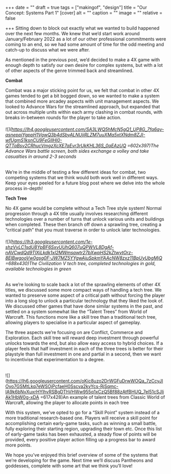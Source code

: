+++
date = ""
draft = true
tags = ["makingof", "design"]
title = "Our Concept: Systems Part 1"
[cover]
alt = ""
caption = ""
image = ""
relative = false

+++
Sitting down to block out exactly what we wanted to build happened over the next few months. We knew that we’d start work around January/February 2022 as a lot of our other professional commitments were coming to an end, so we had some amount of time for the odd meeting and catch-up to discuss what we were after.

As mentioned in the previous post, we’d decided to make a 4X game with enough depth to satisfy our own desire for complex systems, but with a lot of other aspects of the genre trimmed back and streamlined.

**Combat**

Combat was a major sticking point for us, we felt that combat in other 4X games tended to get a bit bogged down, so we wanted to make a system that combined more arcadey aspects with unit management aspects. We looked to Advance Wars for the streamlined approach, but expanded that out across multiple units within each army clashing in combat rounds, with breaks in-between rounds for the player to take action.

###### ![](https://lh4.googleusercontent.com/SA3LWQ5hMcN5gQ1_UP8G_7fq6qv-qsneppiYgppH1VgwQ3b4dSbyALNUjiRLZM7uuXMa5xtXNdm8ZJI-wfUgmS1ksnCU9FeGIlHl0-QTTqBsv2CRhucVmgzXcXE7aEvr3rUkKHL36S_0qEAzUQ =602x397)The Advance Wars battle screen, both sides exchange a volley and take casualties in around 2-3 seconds

We’re in the middle of testing a few different ideas for combat, two competing systems that we think would both work well in different ways. Keep your eyes peeled for a future blog post where we delve into the whole process in-depth!

**Tech Tree**

No 4X game would be complete without a Tech Tree style system! Normal progression through a 4X title usually involves researching different technologies over a number of turns that unlock various units and buildings when completed. These then branch off down a sprawling tree, creating a “critical path” that you must traverse in order to unlock later technologies.

###### ![](https://lh3.googleusercontent.com/1e-shzVvLC1sdU8YpBF6SxvUUhQ607uQPWVL8DgAf-nAVCwdQd9TlXiLkdk1xI2MWmsawtr27bXwpHS2kZtwytOrz-8EIBwgooVw0gsg0F-JW7MZ5YYgwAjuSpkmYAAcNW8zxz11BpUyUbgMjQ =688x430)The Civilization V tech tree, completed technologies in gold, available technologies in green

As we’re looking to scale back a lot of the sprawling elements of other 4X titles, we discussed some more compact ways of handling a tech tree. We wanted to preserve some aspect of a critical path without forcing the player into a long slog to unlock a particular technology that they liked the look of. We discussed other games that have done similar systems in the past, and settled on a system somewhat like the “Talent Trees” from World of Warcraft. This functions more like a skill tree than a traditional tech tree, allowing players to specialise in a particular aspect of gameplay.

The three aspects we’re focusing on are Conflict, Commerce and Exploration. Each skill tree will reward deep investment through powerful unlocks towards the end, but also allow easy access to hybrid choices. If a player feels that half investment in each of the three trees is better for their playstyle than full investment in one and partial in a second, then we want to incentivise that experimentation to a degree.

######   
![](https://lh6.googleusercontent.com/oKic8uzo2DrWGFuDrwWOQa_7zCcyJIOyo7GSMtLkq7eWSOjPcfaeH0Sscva2kvYcs-RjSqmc-IA9k6bNvXuxrHYlhvRSBgDThVHWw955q1xCzQ5Bf88zAtfBHUQ_7el51cSJIiAk1HbW0g-xDA =617x428)An example of talent trees from Classic World of Warcraft, allowing the player to allocate points in each tree

With this system, we’ve opted to go for a “Skill Point” system instead of a more traditional research-based one. Players will receive a skill point for accomplishing certain early-game tasks, such as winning a small battle, fully exploring their starting region, upgrading their town etc. Once this list of early-game tasks has been exhausted, a steady flow of points will be provided, every positive player action filling up a progress bar to award more points.

We hope you’ve enjoyed this brief overview of some of the systems that we’re developing for the game. Next time we’ll discuss Pantheons and goddesses, complete with some art that we think you’ll love!